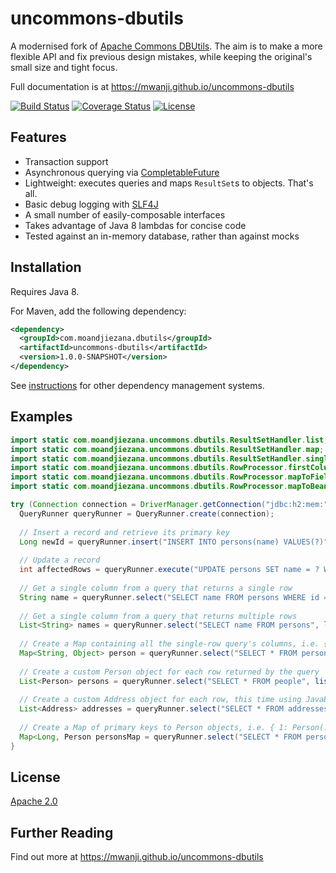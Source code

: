 # uncommons-dbutils

A modernised fork of [Apache Commons DBUtils](http://commons.apache.org/proper/commons-dbutils/). The aim is to make a more flexible API and fix previous design mistakes, while keeping the original's small size and tight focus.

Full documentation is at https://mwanji.github.io/uncommons-dbutils

[![Build Status](https://img.shields.io/travis/mwanji/uncommons-dbutils.svg)](https://travis-ci.org/mwanji/uncommons-dbutils) [![Coverage Status](https://img.shields.io/coveralls/mwanji/uncommons-dbutils.svg)](https://coveralls.io/r/mwanji/uncommons-dbutils?branch=master) [![License](https://img.shields.io/badge/license-Apache%20v2.0-lightgrey.svg)](http://www.apache.org/licenses/LICENSE-2.0)

## Features

* Transaction support
* Asynchronous querying via [CompletableFuture](http://www.nurkiewicz.com/2013/05/java-8-definitive-guide-to.html)
* Lightweight: executes queries and maps `ResultSet`s to objects. That's all.
* Basic debug logging with [SLF4J](http://www.slf4j.org)
* A small number of easily-composable interfaces
* Takes advantage of Java 8 lambdas for concise code
* Tested against an in-memory database, rather than against mocks

## Installation

Requires Java 8.

For Maven, add the following dependency:

```xml
<dependency>
  <groupId>com.moandjiezana.dbutils</groupId>
  <artifactId>uncommons-dbutils</artifactId>
  <version>1.0.0-SNAPSHOT</version>
</dependency>
```
See [instructions](https://mwanji.github.io/uncommons-dbutils/dependency-info.html) for other dependency management systems.

## Examples

```java
import static com.moandjiezana.uncommons.dbutils.ResultSetHandler.list;
import static com.moandjiezana.uncommons.dbutils.ResultSetHandler.map;
import static com.moandjiezana.uncommons.dbutils.ResultSetHandler.single;
import static com.moandjiezana.uncommons.dbutils.RowProcessor.firstColumn;
import static com.moandjiezana.uncommons.dbutils.RowProcessor.mapToFields;
import static com.moandjiezana.uncommons.dbutils.RowProcessor.mapToBean;

try (Connection connection = DriverManager.getConnection("jdbc:h2:mem:")) {
  QueryRunner queryRunner = QueryRunner.create(connection);
  
  // Insert a record and retrieve its primary key
  Long newId = queryRunner.insert("INSERT INTO persons(name) VALUES(?)", single(firstColumn()), "John");
  
  // Update a record
  int affectedRows = queryRunner.execute("UPDATE persons SET name = ? WHERE id = ?", "Thabiso", newId);
  
  // Get a single column from a query that returns a single row
  String name = queryRunner.select("SELECT name FROM persons WHERE id = ?", single(firstColumn()), 1L);
  
  // Get a single column from a query that returns multiple rows
  List<String> names = queryRunner.select("SELECT name FROM persons", list(firstColumn()), 1L);
  
  // Create a Map containing all the single-row query's columns, i.e. { "id": 1, "name": "John" }
  Map<String, Object> person = queryRunner.select("SELECT * FROM persons WHERE id = ?", single(new MapRowProcessor(), 1L);
  
  // Create a custom Person object for each row returned by the query
  List<Person> persons = queryRunner.select("SELECT * FROM people", list(mapToFields(Person.class)));
  
  // Create a custom Address object for each row, this time using JavaBean-style access (includes support for @ConstructorProperties)
  List<Address> addresses = queryRunner.select("SELECT * FROM addresses", list(mapToBean(Address.class)));
  
  // Create a Map of primary keys to Person objects, i.e. { 1: Person(...), 2: Person(...) }
  Map<Long, Person personsMap = queryRunner.select("SELECT * FROM persons", ResultSetHandler.map("id", Long.class, personRowProcessor));
}
```

## License

[Apache 2.0](http://www.apache.org/licenses/LICENSE-2.0)

## Further Reading

Find out more at https://mwanji.github.io/uncommons-dbutils
